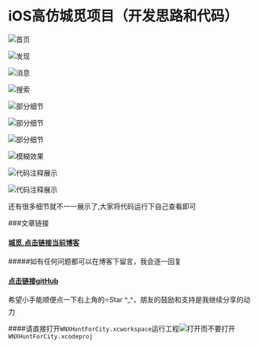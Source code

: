 # iOS高仿城觅项目（开发思路和代码）
![首页](http://ww2.sinaimg.cn/mw690/0068uRu1gw1eu74isba6cg307r0eaqv8.gif)

![发现](http://ww1.sinaimg.cn/mw690/0068uRu1gw1eu74iyka0ug307r0eau0x.gif)

![消息](http://ww2.sinaimg.cn/mw690/0068uRu1gw1eu74j4wthpg307r0ea7j8.gif)

![搜索](http://ww2.sinaimg.cn/mw690/0068uRu1gw1eu79mzig0xg307r0eadix.gif)

![部分细节](http://ww3.sinaimg.cn/mw690/0068uRu1gw1eu74k888uag307r0ea4qq.gif)

![部分细节](http://ww3.sinaimg.cn/mw690/0068uRu1gw1eu74lyd1hhg307r0eau0z.gif)

![部分细节](http://ww2.sinaimg.cn/mw690/0068uRu1gw1eu74m50no5g307r0ea1l0.gif)

![模糊效果](http://ww3.sinaimg.cn/mw690/0068uRu1gw1eu79pa6um2g307r0eahcl.gif)

![代码注释展示](http://ww4.sinaimg.cn/mw690/0068uRu1gw1eu74eo2alej31kw0yx7oy.jpg)

![代码注释展示](http://ww3.sinaimg.cn/mw690/0068uRu1gw1eu74egddlqj31kw0yn18a.jpg)

 还有很多细节就不一一展示了,大家将代码运行下自己查看即可
 
 ###文章链接

#### [城觅,点击链接当前博客](http://www.jianshu.com/p/8b0d694d1c69)
#####如有任何问题都可以在博客下留言，我会逐一回复

#### [点击链接gitHub](http://www.jianshu.com/p/d5ea6c9d65fd)
希望小手能顺便点一下右上角的⭐️Star ^_^，朋友的鼓励和支持是我继续分享的动力

####请直接打开`WNXHuntForCity.xcworkspace`运行工程![打开](http://ww4.sinaimg.cn/mw690/0068uRu1gw1eu7cyp74l7j307k06eaac.jpg)而不要打开`WNXHuntForCity.xcodeproj`
